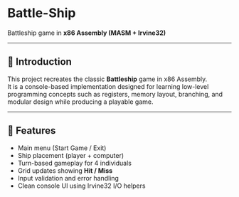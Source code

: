 # Battle-Ship
Battleship game in **x86 Assembly (MASM + Irvine32)**

---

## 📖 Introduction
This project recreates the classic **Battleship** game in x86 Assembly.  
It is a console-based implementation designed for learning low-level programming concepts such as registers, memory layout, branching, and modular design while producing a playable game.

---

## 🎯 Features
- Main menu (Start Game / Exit)
- Ship placement (player + computer)
- Turn-based gameplay for 4 individuals
- Grid updates showing **Hit / Miss**
- Input validation and error handling
- Clean console UI using Irvine32 I/O helpers
